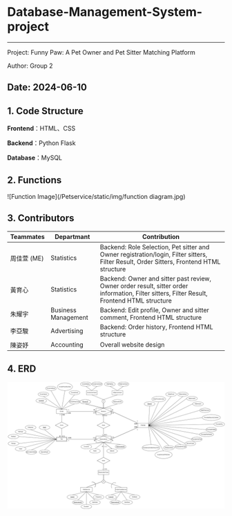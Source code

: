 # Database-Management-System-project
---
Project: Funny Paw: A Pet Owner and Pet Sitter Matching Platform

Author: Group 2

Date: 2024-06-10
---

## 1. Code Structure

**Frontend**：HTML、CSS

**Backend**：Python Flask

**Database**：MySQL

## 2. Functions
![Function Image](/Petservice/static/img/function diagram.jpg)

## 3. Contributors

| Teammates | Departmant | Contribution |
|-----------|--------------|--------------|
| 周佳萱 (ME) | Statistics | Backend: Role Selection, Pet sitter and Owner registration/login, Filter sitters, Filter Result, Order Sitters, Frontend HTML structure |
| 黃育心 | Statistics | Backend: Owner and sitter past review, Owner  order result, sitter order information,  Filter sitters, Filter Result, Frontend HTML structure |
| 朱耀宇 | Business Management | Backend: Edit profile, Owner and sitter comment, Frontend HTML structure |
| 李亞駿 | Advertising | Backend: Order history, Frontend HTML structure |
| 陳姿妤 | Accounting | Overall website design |


## 4. ERD
![ERD Image](/Petservice/static/img/ERD.jpg)





